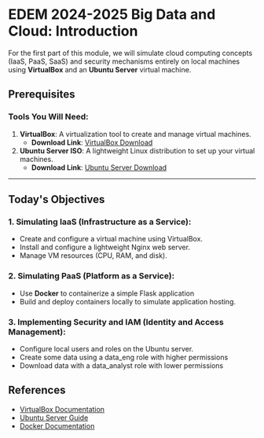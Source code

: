 # EDEM 2024-2025 Big Data and Cloud: Introduction

For the first part of this module, we will simulate cloud computing concepts (IaaS, PaaS, SaaS) and security mechanisms entirely on local machines using **VirtualBox** and an **Ubuntu Server** virtual machine.

## Prerequisites

### Tools You Will Need:
1. **VirtualBox**: A virtualization tool to create and manage virtual machines.
   - **Download Link**: [VirtualBox Download](https://www.virtualbox.org/wiki/Downloads)
2. **Ubuntu Server ISO**: A lightweight Linux distribution to set up your virtual machines.
   - **Download Link**: [Ubuntu Server Download](https://ubuntu.com/download/server)

---

## Today's Objectives

### 1. **Simulating IaaS (Infrastructure as a Service):**
   - Create and configure a virtual machine using VirtualBox.
   - Install and configure a lightweight Nginx web server.
   - Manage VM resources (CPU, RAM, and disk).

### 2. **Simulating PaaS (Platform as a Service):**
   - Use **Docker** to containerize a simple Flask application
   - Build and deploy containers locally to simulate application hosting.

### 3. **Implementing Security and IAM (Identity and Access Management):**
   - Configure local users and roles on the Ubuntu server.
   - Create some data using a data_eng role with higher permissions
   - Download data with a data_analyst role with lower permissions

## References
- [VirtualBox Documentation](https://www.virtualbox.org/manual/)
- [Ubuntu Server Guide](https://ubuntu.com/server/docs)
- [Docker Documentation](https://docs.docker.com/)


